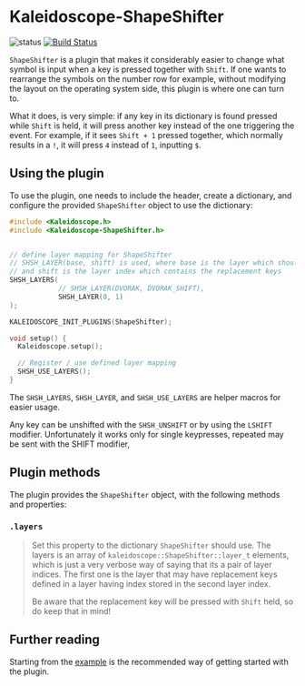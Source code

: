 # Kaleidoscope-ShapeShifter

![status][st:stable] [![Build Status][travis:image]][travis:status]

 [travis:image]: https://travis-ci.org/keyboardio/Kaleidoscope-ShapeShifter.svg?branch=master
 [travis:status]: https://travis-ci.org/keyboardio/Kaleidoscope-ShapeShifter

 [st:stable]: https://img.shields.io/badge/stable-✔-black.svg?style=flat&colorA=44cc11&colorB=494e52
 [st:broken]: https://img.shields.io/badge/broken-X-black.svg?style=flat&colorA=e05d44&colorB=494e52
 [st:experimental]: https://img.shields.io/badge/experimental----black.svg?style=flat&colorA=dfb317&colorB=494e52

`ShapeShifter` is a plugin that makes it considerably easier to change what
symbol is input when a key is pressed together with `Shift`. If one wants to
rearrange the symbols on the number row for example, without modifying the
layout on the operating system side, this plugin is where one can turn to.

What it does, is very simple: if any key in its dictionary is found pressed
while `Shift` is held, it will press another key instead of the one triggering
the event. For example, if it sees `Shift + 1` pressed together, which normally
results in a `!`, it will press `4` instead of `1`, inputting `$`.

## Using the plugin

To use the plugin, one needs to include the header, create a dictionary, and
configure the provided `ShapeShifter` object to use the dictionary:

```c++
#include <Kaleidoscope.h>
#include <Kaleidoscope-ShapeShifter.h>


// define layer mapping for ShapeShifter
// SHSH_LAYER(base, shift) is used, where base is the layer which should have different shift'ed keys
// and shift is the layer index which contains the replacement keys
SHSH_LAYERS(
            // SHSH_LAYER(DVORAK, DVORAK_SHIFT),
            SHSH_LAYER(0, 1)
);

KALEIDOSCOPE_INIT_PLUGINS(ShapeShifter);

void setup() {
  Kaleidoscope.setup();

  // Register / use defined layer mapping
  SHSH_USE_LAYERS();
}
```

The `SHSH_LAYERS`, `SHSH_LAYER`, and `SHSH_USE_LAYERS` are helper macros for easier usage.

Any key can be unshifted with the `SHSH_UNSHIFT` or by using the `LSHIFT` modifier.
Unfortunately it works only for single keypresses, repeated may be sent with the SHIFT modifier,

## Plugin methods

The plugin provides the `ShapeShifter` object, with the following methods and
properties:

### `.layers`

> Set this property to the dictionary `ShapeShifter` should use. The layers
> is an array of `kaleidoscope::ShapeShifter::layer_t` elements, which is
> just a very verbose way of saying that its a pair of layer indices.
> The first one is the layer that may have replacement keys defined in
> a layer having index stored in the second layer index.
>
> Be aware that the replacement key will be pressed with `Shift` held, so do
> keep that in mind!

## Further reading

Starting from the [example][plugin:example] is the recommended way of getting
started with the plugin.

 [plugin:example]: https://github.com/keyboardio/Kaleidoscope-ShapeShifter/blob/master/examples/ShapeShifter/ShapeShifter.ino
